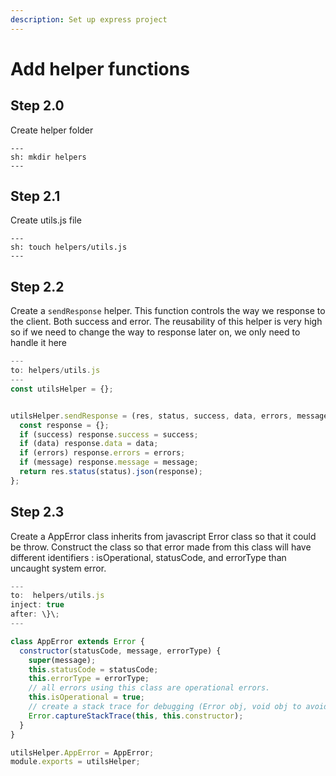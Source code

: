 ```yaml
---
description: Set up express project
---
```


# Add helper functions

## Step 2.0

Create helper folder

```shell
---
sh: mkdir helpers
---
```

## Step 2.1

Create utils.js file

```shell
---
sh: touch helpers/utils.js
---
```

## Step 2.2

Create a `sendResponse` helper.
This function controls the way we response to the client. Both success and error.
The reusability of this helper is very high so if we need to change the way to response later on, we only need to handle it here

```javascript
---
to: helpers/utils.js
---
const utilsHelper = {};


utilsHelper.sendResponse = (res, status, success, data, errors, message) => {
  const response = {};
  if (success) response.success = success;
  if (data) response.data = data;
  if (errors) response.errors = errors;
  if (message) response.message = message;
  return res.status(status).json(response);
};

```

## Step 2.3

Create a AppError class inherits from javascript Error class so that it could be throw. Construct the class so that error made from this class will have different identifiers : isOperational, statusCode, and errorType than uncaught system error.

```javascript
---
to:  helpers/utils.js
inject: true
after: \}\;
---

class AppError extends Error {
  constructor(statusCode, message, errorType) {
    super(message);
    this.statusCode = statusCode;
    this.errorType = errorType;
    // all errors using this class are operational errors.
    this.isOperational = true;
    // create a stack trace for debugging (Error obj, void obj to avoid stack polution)
    Error.captureStackTrace(this, this.constructor);
  }
}

utilsHelper.AppError = AppError;
module.exports = utilsHelper;
```
